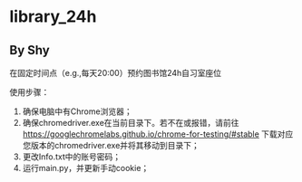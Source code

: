 # library_24h
## By Shy
在固定时间点（e.g.,每天20:00）预约图书馆24h自习室座位

使用步骤：
1. 确保电脑中有Chrome浏览器；
2. 确保chromedriver.exe在当前目录下。若不在或报错，请前往 https://googlechromelabs.github.io/chrome-for-testing/#stable 下载对应您版本的chromedriver.exe并将其移动到目录下；
3. 更改Info.txt中的账号密码；
4. 运行main.py，并更新手动cookie；
